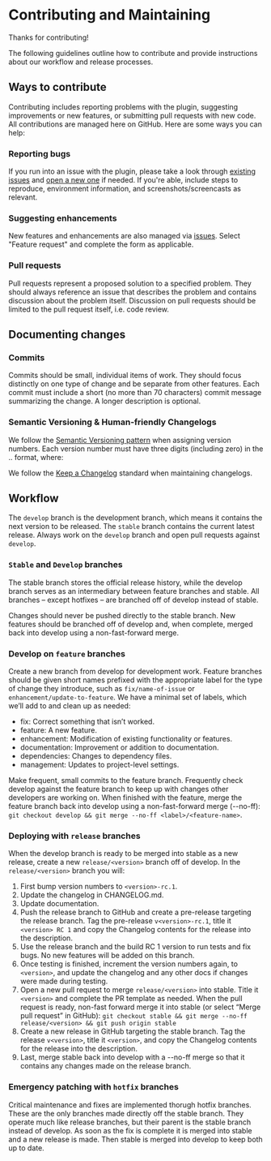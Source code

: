 # Contributing and Maintaining

Thanks for contributing!

The following guidelines outline how to contribute and provide instructions about our workflow and release processes.

## Ways to contribute

Contributing includes reporting problems with the plugin, suggesting improvements or new features, or submitting pull requests with new code. All contributions are managed here on GitHub. Here are some ways you can help:

### Reporting bugs

If you run into an issue with the plugin, please take a look through [existing issues](https://github.com/washingtonstateuniversity/hrswp-employee-recognition/issues) and [open a new one](https://github.com/washingtonstateuniversity/hrswp-employee-recognition/issues/new/choose) if needed. If you're able, include steps to reproduce, environment information, and screenshots/screencasts as relevant.

### Suggesting enhancements

New features and enhancements are also managed via [issues](https://github.com/washingtonstateuniversity/hrswp-employee-recognition/issues/new/choose). Select "Feature request" and complete the form as applicable.

### Pull requests

Pull requests represent a proposed solution to a specified problem. They should always reference an issue that describes the problem and contains discussion about the problem itself. Discussion on pull requests should be limited to the pull request itself, i.e. code review.

## Documenting changes

### Commits

Commits should be small, individual items of work. They should focus distinctly on one type of change and be separate from other features. Each commit must include a short (no more than 70 characters) commit message summarizing the change. A longer description is optional.

### Semantic Versioning & Human-friendly Changelogs

We follow the [Semantic Versioning pattern](https://semver.org/) when assigning version numbers. Each version number must have three digits (including zero) in the <major>.<minor>.<patch> format, where:

We follow the [Keep a Changelog](https://keepachangelog.com/en/1.0.0/) standard when maintaining changelogs.

## Workflow

The `develop` branch is the development branch, which means it contains the next version to be released. The `stable` branch contains the current latest release. Always work on the `develop` branch and open pull requests against `develop`.

### `Stable` and `Develop` branches

The stable branch stores the official release history, while the develop branch serves as an intermediary between feature branches and stable. All branches – except hotfixes – are branched off of develop instead of stable.

Changes should never be pushed directly to the stable branch. New features should be branched off of develop and, when complete, merged back into develop using a non-fast-forward merge.

### Develop on `feature` branches

Create a new branch from develop for development work. Feature branches should be given short names prefixed with the appropriate label for the type of change they introduce, such as `fix/name-of-issue` or `enhancement/update-to-feature`. We have a minimal set of labels, which we’ll add to and clean up as needed:

- fix: Correct something that isn’t worked.
- feature: A new feature.
- enhancement: Modification of existing functionality or features.
- documentation: Improvement or addition to documentation.
- dependencies: Changes to dependency files.
- management: Updates to project-level settings.

Make frequent, small commits to the feature branch. Frequently check develop against the feature branch to keep up with changes other developers are working on. When finished with the feature, merge the feature branch back into develop using a non-fast-forward merge (--no-ff): `git checkout develop && git merge --no-ff <label>/<feature-name>`.

### Deploying with `release` branches

When the develop branch is ready to be merged into stable as a new release, create a new `release/<version>` branch off of develop. In the `release/<version>` branch you will:

1. First bump version numbers to `<version>-rc.1`.
1. Update the changelog in CHANGELOG.md.
1. Update documentation.
1. Push the release branch to GitHub and create a pre-release targeting the release branch. Tag the pre-release `v<version>-rc.1`, title it `<version> RC 1` and copy the Changelog contents for the release into the description.
1. Use the release branch and the build RC 1 version to run tests and fix bugs. No new features will be added on this branch.
1. Once testing is finished, increment the version numbers again, to `<version>`, and update the changelog and any other docs if changes were made during testing.
1. Open a new pull request to merge `release/<version>` into stable. Title it `<version>` and complete the PR template as needed. When the pull request is ready, non-fast forward merge it into stable (or select “Merge pull request” in GitHub): `git checkout stable && git merge --no-ff release/<version> && git push origin stable`
1. Create a new release in GitHub targeting the stable branch. Tag the release `v<version>`, title it `<version>`, and copy the Changelog contents for the release into the description.
1. Last, merge stable back into develop with a --no-ff merge so that it contains any changes made on the release branch.

### Emergency patching with `hotfix` branches

Critical maintenance and fixes are implemented thorugh hotfix branches. These are the only branches made directly off the stable branch. They operate much like release branches, but their parent is the stable branch instead of develop. As soon as the fix is complete it is merged into stable and a new release is made. Then stable is merged into develop to keep both up to date.
